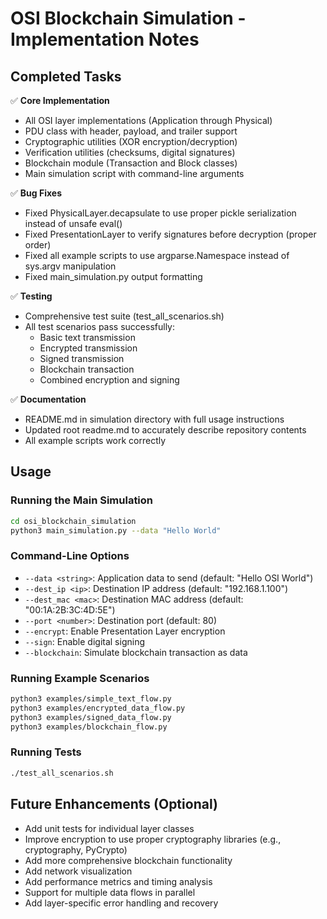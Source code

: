 # OSI Blockchain Simulation - Implementation Notes

## Completed Tasks

✅ **Core Implementation**
- All OSI layer implementations (Application through Physical)
- PDU class with header, payload, and trailer support
- Cryptographic utilities (XOR encryption/decryption)
- Verification utilities (checksums, digital signatures)
- Blockchain module (Transaction and Block classes)
- Main simulation script with command-line arguments

✅ **Bug Fixes**
- Fixed PhysicalLayer.decapsulate to use proper pickle serialization instead of unsafe eval()
- Fixed PresentationLayer to verify signatures before decryption (proper order)
- Fixed all example scripts to use argparse.Namespace instead of sys.argv manipulation
- Fixed main_simulation.py output formatting

✅ **Testing**
- Comprehensive test suite (test_all_scenarios.sh)
- All test scenarios pass successfully:
  - Basic text transmission
  - Encrypted transmission
  - Signed transmission
  - Blockchain transaction
  - Combined encryption and signing

✅ **Documentation**
- README.md in simulation directory with full usage instructions
- Updated root readme.md to accurately describe repository contents
- All example scripts work correctly

## Usage

### Running the Main Simulation

```bash
cd osi_blockchain_simulation
python3 main_simulation.py --data "Hello World"
```

### Command-Line Options

- `--data <string>`: Application data to send (default: "Hello OSI World")
- `--dest_ip <ip>`: Destination IP address (default: "192.168.1.100")
- `--dest_mac <mac>`: Destination MAC address (default: "00:1A:2B:3C:4D:5E")
- `--port <number>`: Destination port (default: 80)
- `--encrypt`: Enable Presentation Layer encryption
- `--sign`: Enable digital signing
- `--blockchain`: Simulate blockchain transaction as data

### Running Example Scenarios

```bash
python3 examples/simple_text_flow.py
python3 examples/encrypted_data_flow.py
python3 examples/signed_data_flow.py
python3 examples/blockchain_flow.py
```

### Running Tests

```bash
./test_all_scenarios.sh
```

## Future Enhancements (Optional)

- Add unit tests for individual layer classes
- Improve encryption to use proper cryptography libraries (e.g., cryptography, PyCrypto)
- Add more comprehensive blockchain functionality
- Add network visualization
- Add performance metrics and timing analysis
- Support for multiple data flows in parallel
- Add layer-specific error handling and recovery
